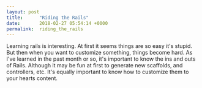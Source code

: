 ```yaml
---
layout: post
title:      "Riding the Rails"
date:       2018-02-27 05:54:14 +0000
permalink:  riding_the_rails
---
```



Learning rails is interesting. At first it seems things are so easy it's stupid. But then when you want to customize something, things become hard. As I've learned in the past month or so, it's important to know the ins and outs of Rails. Although it may be fun at first to generate new scaffolds, and controllers, etc. It's equally important to know how to customize them to your hearts content. 
